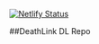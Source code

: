 [![Netlify Status](https://api.netlify.com/api/v1/badges/648e1915-ca28-4d16-b417-eca80d3a8f35/deploy-status)](https://app.netlify.com/sites/dldl/deploys)

##DeathLink DL Repo

